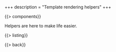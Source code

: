 +++
description = "Template rendering helpers"
+++

{{> components}}

Helpers are here to make life easier.

{{> listing}}

{{> back}}
